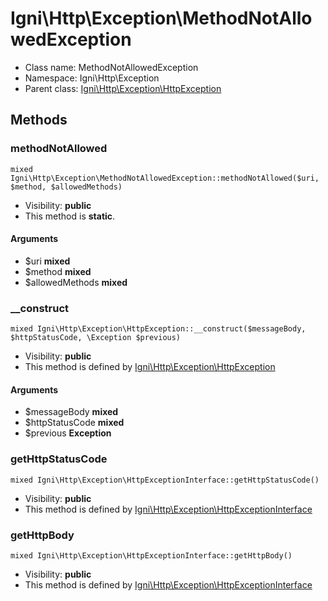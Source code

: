 Igni\Http\Exception\MethodNotAllowedException
===============






* Class name: MethodNotAllowedException
* Namespace: Igni\Http\Exception
* Parent class: [Igni\Http\Exception\HttpException](Igni-Http-Exception-HttpException.md)







Methods
-------


### methodNotAllowed

    mixed Igni\Http\Exception\MethodNotAllowedException::methodNotAllowed($uri, $method, $allowedMethods)





* Visibility: **public**
* This method is **static**.


#### Arguments
* $uri **mixed**
* $method **mixed**
* $allowedMethods **mixed**



### __construct

    mixed Igni\Http\Exception\HttpException::__construct($messageBody, $httpStatusCode, \Exception $previous)





* Visibility: **public**
* This method is defined by [Igni\Http\Exception\HttpException](Igni-Http-Exception-HttpException.md)


#### Arguments
* $messageBody **mixed**
* $httpStatusCode **mixed**
* $previous **Exception**



### getHttpStatusCode

    mixed Igni\Http\Exception\HttpExceptionInterface::getHttpStatusCode()





* Visibility: **public**
* This method is defined by [Igni\Http\Exception\HttpExceptionInterface](Igni-Http-Exception-HttpExceptionInterface.md)




### getHttpBody

    mixed Igni\Http\Exception\HttpExceptionInterface::getHttpBody()





* Visibility: **public**
* This method is defined by [Igni\Http\Exception\HttpExceptionInterface](Igni-Http-Exception-HttpExceptionInterface.md)



